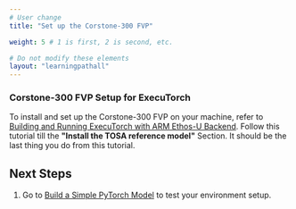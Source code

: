 ```yaml
---
# User change
title: "Set up the Corstone-300 FVP"

weight: 5 # 1 is first, 2 is second, etc.

# Do not modify these elements
layout: "learningpathall"
---
```


### Corstone-300 FVP Setup for ExecuTorch

To install and set up the Corstone-300 FVP on your machine, refer to [Building and Running ExecuTorch with ARM Ethos-U Backend](https://pytorch.org/executorch/stable/executorch-arm-delegate-tutorial.html). Follow this tutorial till the **"Install the TOSA reference model"** Section. It should be the last thing you do from this tutorial.


## Next Steps
1. Go to [Build a Simple PyTorch Model](/learning-paths/embedded-and-microcontrollers/introduction-to-tinyml-on-arm/build-model-8/) to test your environment setup.
